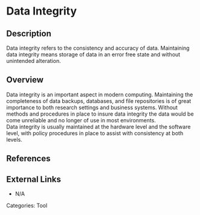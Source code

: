 # Data Integrity #
## Description ##
Data integrity refers to the consistency and accuracy of data.  Maintaining data integrity means storage of data in an error free state and without unintended alteration.  
## Overview ##
Data integrity is an important aspect in modern computing.  Maintaining the completeness of data backups, databases, and file repositories is of great importance to both research settings and business systems.  Without methods and procedures in place to insure data integrity the data would be come unreliable and no longer of use in most environments.  
Data integrity is usually maintained at the hardware level and the software level, with policy procedures in place to assist with consistency at both levels.   


## References ##

## External Links ##
* N/A

Categories: Tool

